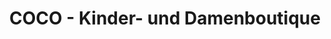 ---
title: "COCO - Kinder- und Damenboutique"
url: /augsburg/coco-kinder-und-damenboutique/
shop: Kleidung
---